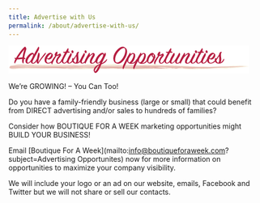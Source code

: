 ```yaml
---
title: Advertise with Us
permalink: /about/advertise-with-us/
---
```


![Advertising Opportunities](/img/header_AdvertisingOpportunities.png "Advertising Opportunities")

We’re GROWING! – You Can Too!

Do you have a family-friendly business (large or small) that could benefit from DIRECT advertising and/or sales to hundreds of families?

Consider how BOUTIQUE FOR A WEEK marketing opportunities might BUILD YOUR BUSINESS!

Email [Boutique For A Week](mailto:info@boutiqueforaweek.com?subject=Advertising Opportunites) now for more information on opportunities to maximize your company visibility.

We will include your logo or an ad on our website, emails, Facebook and Twitter but we will not share or sell our contacts.
